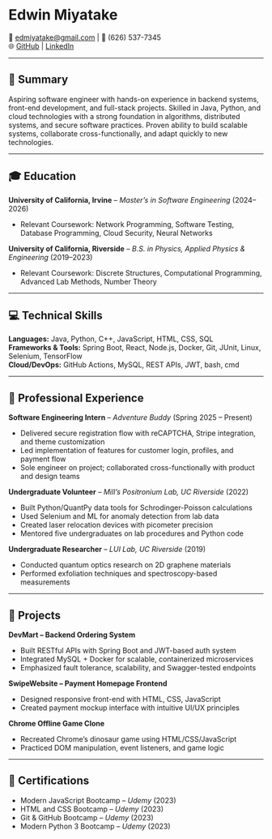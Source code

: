 # Edwin Miyatake
📧 edmiyatake@gmail.com | 📱 (626) 537-7345  
🌐 [GitHub](https://github.com/edmiyatake) | [LinkedIn](https://www.linkedin.com/in/edwin-miyatake/)

---

## 🧠 Summary
Aspiring software engineer with hands-on experience in backend systems, front-end development, and full-stack projects. Skilled in Java, Python, and cloud technologies with a strong foundation in algorithms, distributed systems, and secure software practices. Proven ability to build scalable systems, collaborate cross-functionally, and adapt quickly to new technologies.

---

## 🎓 Education
**University of California, Irvine** – *Master’s in Software Engineering* (2024–2026)
- Relevant Coursework: Network Programming, Software Testing, Database Programming, Cloud Security, Neural Networks

**University of California, Riverside** – *B.S. in Physics, Applied Physics & Engineering* (2019–2023)
- Relevant Coursework: Discrete Structures, Computational Programming, Advanced Lab Methods, Number Theory

---

## 💻 Technical Skills
**Languages:** Java, Python, C++, JavaScript, HTML, CSS, SQL  
**Frameworks & Tools:** Spring Boot, React, Node.js, Docker, Git, JUnit, Linux, Selenium, TensorFlow  
**Cloud/DevOps:** GitHub Actions, MySQL, REST APIs, JWT, bash, cmd

---

## 💼 Professional Experience

**Software Engineering Intern** – *Adventure Buddy* (Spring 2025 – Present)
- Delivered secure registration flow with reCAPTCHA, Stripe integration, and theme customization
- Led implementation of features for customer login, profiles, and payment flow
- Sole engineer on project; collaborated cross-functionally with product and design teams

**Undergraduate Volunteer** – *Mill’s Positronium Lab, UC Riverside* (2022)
- Built Python/QuantPy data tools for Schrodinger-Poisson calculations
- Used Selenium and ML for anomaly detection from lab data
- Created laser relocation devices with picometer precision
- Mentored five undergraduates on lab procedures and Python code

**Undergraduate Researcher** – *LUI Lab, UC Riverside* (2019)
- Conducted quantum optics research on 2D graphene materials
- Performed exfoliation techniques and spectroscopy-based measurements

---

## 🧪 Projects

**DevMart – Backend Ordering System**
- Built RESTful APIs with Spring Boot and JWT-based auth system
- Integrated MySQL + Docker for scalable, containerized microservices
- Emphasized fault tolerance, scalability, and Swagger-tested endpoints

**SwipeWebsite – Payment Homepage Frontend**
- Designed responsive front-end with HTML, CSS, JavaScript
- Created payment mockup interface with intuitive UI/UX principles

**Chrome Offline Game Clone**
- Recreated Chrome’s dinosaur game using HTML/CSS/JavaScript
- Practiced DOM manipulation, event listeners, and game logic

---

## 🧾 Certifications
- Modern JavaScript Bootcamp – *Udemy* (2023)
- HTML and CSS Bootcamp – *Udemy* (2023)
- Git & GitHub Bootcamp – *Udemy* (2023)
- Modern Python 3 Bootcamp – *Udemy* (2023)  
